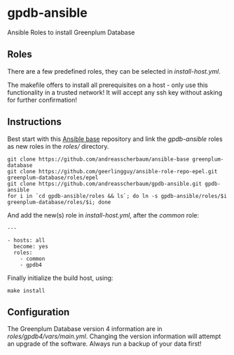 # gpdb-ansible

Ansible Roles to install Greenplum Database


## Roles

There are a few predefined roles, they can be selected in _install-host.yml_.

The makefile offers to install all prerequisites on a host - only use this functionality in a trusted network! It will accept any ssh key without asking for further confirmation!


## Instructions

Best start with this [Ansible base](https://github.com/andreasscherbaum/ansible-base) repository and link the _gpdb-ansible_ roles as new roles in the _roles/_ directory.

```
git clone https://github.com/andreasscherbaum/ansible-base greenplum-database
git clone https://github.com/geerlingguy/ansible-role-repo-epel.git greenplum-database/roles/epel
git clone https://github.com/andreasscherbaum/gpdb-ansible.git gpdb-ansible
for i in `cd gpdb-ansible/roles && ls`; do ln -s gpdb-ansible/roles/$i greenplum-database/roles/$i; done

```


And add the new(s) role in _install-host.yml_, after the _common_ role:


```
---

- hosts: all
  become: yes
  roles:
    - common
    - gpdb4

```


Finally initialize the build host, using:

```
make install
```


## Configuration

The Greenplum Database version 4 information are in _roles/gpdb4/vars/main.yml_. Changing the version information will attempt an upgrade of the software. Always run a backup of your data first!
